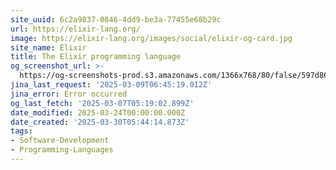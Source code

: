 ```yaml
---
site_uuid: 6c2a9837-0846-4dd9-be3a-77455e68b29c
url: https://elixir-lang.org/
image: https://elixir-lang.org/images/social/elixir-og-card.jpg
site_name: Elixir
title: The Elixir programming language
og_screenshot_url: >-
  https://og-screenshots-prod.s3.amazonaws.com/1366x768/80/false/597d862ddb283e49ebd771ee077af08990da1839fe1a37a77f42754028b24efb.jpeg
jina_last_request: '2025-03-09T06:45:19.012Z'
jina_error: Error occurred
og_last_fetch: '2025-03-07T05:19:02.899Z'
date_modified: 2025-03-24T00:00:00.000Z
date_created: '2025-03-30T05:44:14.873Z'
tags:
- Software-Development
- Programming-Languages
---
```












